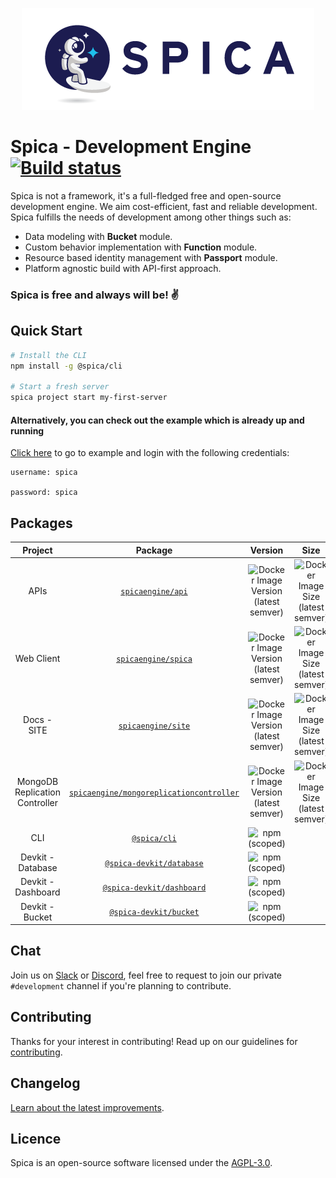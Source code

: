 <p align="center">
  <img src="/docs/site/src/assets/images/spica-dark.png">
</p>


# Spica - Development Engine [![Build status](https://badge.buildkite.com/231efc3a5086b0db36206b21f04ee665939ca9186505894312.svg)](https://buildkite.com/spica/default)

Spica is not a framework, it's a full-fledged free and open-source development engine. We aim cost-efficient, fast and reliable development. Spica fulfills the needs of development among other things such as:

* Data modeling with **Bucket** module.
* Custom behavior implementation with **Function** module.
* Resource based identity management with **Passport** module.
* Platform agnostic build with API-first approach.


### Spica is free and always will be! :v:

## Quick Start
```bash
# Install the CLI
npm install -g @spica/cli

# Start a fresh server
spica project start my-first-server
```


#### Alternatively, you can check out the example which is already up and running

[Click here](https://example.spicaengine.com/spica) to go to example and login with the following credentials:

```
username: spica

password: spica
```

## Packages

| Project | Package | Version | Size | Downloads |
|:-:|:-:|:-:|:-:|:-:|
| APIs | [`spicaengine/api`](https://hub.docker.com/r/spicaengine/api) | ![Docker Image Version (latest semver)](https://img.shields.io/docker/v/spicaengine/api?sort=semver) | ![Docker Image Size (latest semver)](https://img.shields.io/docker/image-size/spicaengine/api?sort=semver) | ![Docker Pulls](https://img.shields.io/docker/pulls/spicaengine/api) |
| Web Client | [`spicaengine/spica`](https://hub.docker.com/r/spicaengine/spica) | ![Docker Image Version (latest semver)](https://img.shields.io/docker/v/spicaengine/spica?sort=semver) | ![Docker Image Size (latest semver)](https://img.shields.io/docker/image-size/spicaengine/spica?sort=semver) | ![Docker Pulls](https://img.shields.io/docker/pulls/spicaengine/spica) |
| Docs - SITE | [`spicaengine/site`](https://hub.docker.com/r/spicaengine/site) | ![Docker Image Version (latest semver)](https://img.shields.io/docker/v/spicaengine/site?sort=semver) | ![Docker Image Size (latest semver)](https://img.shields.io/docker/image-size/spicaengine/site?sort=semver) | ![Docker Pulls](https://img.shields.io/docker/pulls/spicaengine/site) |
| MongoDB Replication Controller | [`spicaengine/mongoreplicationcontroller`](https://hub.docker.com/r/spicaengine/mongoreplicationcontroller) | ![Docker Image Version (latest semver)](https://img.shields.io/docker/v/spicaengine/mongoreplicationcontroller?sort=semver) | ![Docker Image Size (latest semver)](https://img.shields.io/docker/image-size/spicaengine/mongoreplicationcontroller?sort=semver) | ![Docker Pulls](https://img.shields.io/docker/pulls/spicaengine/mongoreplicationcontroller) |
| CLI | [`@spica/cli`](https://www.npmjs.com/package/@spica/cli) | ![npm (scoped)](https://img.shields.io/npm/v/@spica/cli?label=version) |  | ![npm](https://img.shields.io/npm/dm/@spica/cli) |
| Devkit - Database | [`@spica-devkit/database`](https://www.npmjs.com/package/@spica-devkit/database) | ![npm (scoped)](https://img.shields.io/npm/v/@spica-devkit/database?label=version) |  | ![npm](https://img.shields.io/npm/dm/@spica-devkit/database) |
| Devkit - Dashboard | [`@spica-devkit/dashboard`](https://www.npmjs.com/package/@spica-devkit/dashboard) | ![npm (scoped)](https://img.shields.io/npm/v/@spica-devkit/dashboard?label=version) |  | ![npm](https://img.shields.io/npm/dm/@spica-devkit/dashboard) |
| Devkit - Bucket | [`@spica-devkit/bucket`](https://www.npmjs.com/package/@spica-devkit/bucket) | ![npm (scoped)](https://img.shields.io/npm/v/@spica-devkit/bucket?label=version) |  | ![npm](https://img.shields.io/npm/dm/@spica-devkit/bucket) |

## Chat
Join us on [Slack][slack] or [Discord][discord], feel free to request to join our private `#development` channel if you're planning to contribute. 

## Contributing

Thanks for your interest in contributing! Read up on our guidelines for [contributing](https://github.com/spica-engine/spica/blob/master/CONTRIBUTING.md).

## Changelog

[Learn about the latest improvements][changelog].

## Licence

Spica is an open-source software licensed under the [AGPL-3.0][licence].

[slack]: https://join.slack.com/t/spica-engine/shared_invite/enQtNzYzMDE3NjQ2MTkyLTA3MTg4ZTViZGI0MThiYzdhNTYxMTQxNjcwYzRjZTJhZDE4YWFhOGU5NmUzMGZiYjlmOWY2NDg5OTUxZjM2NDM
[discord]: https://discord.gg/HJTrRMH
[changelog]: https://github.com/spica-engine/spica/blob/master/CHANGELOG.md
[licence]: https://opensource.org/licenses/AGPL-3.0
